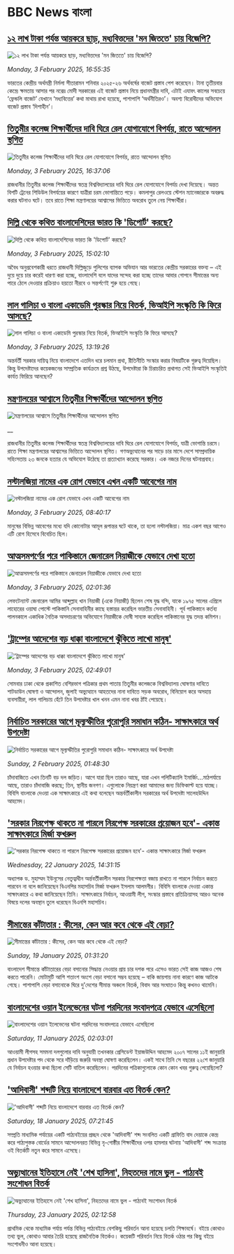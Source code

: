 # BBC News বাংলা## [১২ লাখ টাকা পর্যন্ত আয়করে ছাড়, মধ্যবিত্তদের 'মন জিততে' চায় বিজেপি?](https://www.bbc.com/bengali/articles/c9d5nq43236o?at_campaign=githubrss)![১২ লাখ টাকা পর্যন্ত আয়করে ছাড়, মধ্যবিত্তদের 'মন জিততে' চায় বিজেপি?](https://ichef.bbci.co.uk/ace/standard/240/cpsprodpb/0b28/live/08007610-e225-11ef-a319-fb4e7360c4ec.jpg)_Monday, 3 February 2025, 16:55:35_ভারতের কেন্দ্রীয় অর্থমন্ত্রী নির্মলা সীতারামন শনিবার ২০২৫-২৬ অর্থবর্ষের বাজেট প্রস্তাব পেশ করেছেন। টানা তৃতীয়বার কেন্দ্রে ক্ষমতায় আসার পর নরেদ্র মোদী সরকারের এই বাজেট প্রস্তাব নিয়ে প্রধানমন্ত্রীর দাবি, এটাই এযাবৎ কালের সবচেয়ে ‘ফ্রেন্ডলি বাজেট’ যেখানে ‘মধ্যবিত্তের’ কথা মাথায় রাখা হয়েছে, পাশাপাশি ‘অর্থনীতিরও’। অবশ্য বিরোধীদের অভিযোগ বাজেট প্রস্তাব ‘দিশাহীন’।## [তিতুমীর কলেজ শিক্ষার্থীদের দাবি ঘিরে রেল যোগাযোগে বিপর্যয়, রাতে আন্দোলন স্থগিত](https://www.bbc.com/bengali/articles/clykvdg5lzlo?at_campaign=githubrss)![তিতুমীর কলেজ শিক্ষার্থীদের দাবি ঘিরে রেল যোগাযোগে বিপর্যয়, রাতে আন্দোলন স্থগিত](https://ichef.bbci.co.uk/ace/standard/240/cpsprodpb/6f19/live/bb484e30-e24a-11ef-a819-277e390a7a08.jpg)_Monday, 3 February 2025, 16:37:06_রাজধানীর তিতুমীর কলেজ শিক্ষার্থীদের স্বতন্ত্র বিশ্ববিদ্যালয়ের দাবি ঘিরে রেল যোগাযোগে বিপর্যয় দেখা দিয়েছে। অন্তত বিশটি ট্রেনের শিডিউল বিপর্যয়ের কারণে যাত্রীরা চরম ভোগান্তিতে পড়ে। কমলাপুর রেলওয়ে স্টেশন ম্যানেজারকে অবরুদ্ধ করার ঘটনাও ঘটে। তবে রাতে শিক্ষা মন্ত্রণালয়ের আশ্বাসের ভিত্তিতে অবরোধ তুলে নেয় শিক্ষার্থীরা।## [দিল্লি থেকে কথিত বাংলাদেশিদের ভারত কি 'ডিপোর্ট' করছে?](https://www.bbc.com/bengali/articles/c3e1wvy471no?at_campaign=githubrss)![দিল্লি থেকে কথিত বাংলাদেশিদের ভারত কি 'ডিপোর্ট' করছে?](https://ichef.bbci.co.uk/ace/standard/240/cpsprodpb/b992/live/cd5994e0-e217-11ef-bd1b-d536627785f2.jpg)_Monday, 3 February 2025, 15:02:10_অবৈধ অনুপ্রবেশকারী ধরতে রাজধানী দিল্লিজুড়ে পুলিশের ব্যাপক অভিযান আর ভারতের কেন্দ্রীয় সরকারের বক্তব্য – এই দুয়ে দুয়ে চার করেই ধারণা করা হচ্ছে, বাংলাদেশি বলে যাদের সন্দেহ করা হচ্ছে তাদের আবার গোপনে সীমান্তের অন্য পারে ঠেলে দেওয়ার প্রক্রিয়াও হয়তো নীরবে ও সন্তর্পণেই শুরু হয়ে গেছে।## [লাল গালিচা ও বাংলা একাডেমি পুরস্কার নিয়ে বিতর্ক, ভিআইপি সংস্কৃতি কি ফিরে আসছে?](https://www.bbc.com/bengali/articles/cvgek7my1e2o?at_campaign=githubrss)![লাল গালিচা ও বাংলা একাডেমি পুরস্কার নিয়ে বিতর্ক, ভিআইপি সংস্কৃতি কি ফিরে আসছে?](https://ichef.bbci.co.uk/ace/standard/240/cpsprodpb/5c26/live/30697560-e230-11ef-bd1b-d536627785f2.jpg)_Monday, 3 February 2025, 13:19:26_অন্তর্বর্তী সরকার দায়িত্ব নিয়ে বাংলাদেশে এতদিন ধরে চলমান প্রথা, রীতিনীতি সংস্কার করার বিষয়টিকে গুরুত্ব দিয়েছিল। কিন্তু উপদেষ্টাদের কয়েকজনের সাম্প্রতিক কার্যক্রমে প্রশ্ন উঠছে, উপদেষ্টারা কি চিরাচরিত প্রথাগত সেই ভিআইপি সংস্কৃতিই কার্যত ফিরিয়ে আনছেন?## [মন্ত্রণালয়ের আশ্বাসে তিতুমীর শিক্ষার্থীদের আন্দোলন স্থগিত](https://www.bbc.co.uk/bengali/live/c0rqjqvje7pt?at_campaign=githubrss)![মন্ত্রণালয়ের আশ্বাসে তিতুমীর শিক্ষার্থীদের আন্দোলন স্থগিত](https://ichef.bbci.co.uk/ace/standard/240/cpsprodpb/1327/live/aa295990-e237-11ef-a819-277e390a7a08.png)__রাজধানীর তিতুমীর কলেজ শিক্ষার্থীদের স্বতন্ত্র বিশ্ববিদ্যালয়ের দাবি ঘিরে রেল যোগাযোগে বিপর্যয়, যাত্রী ভোগান্তি চরমে। রাতে শিক্ষা মন্ত্রণালয়ের আশ্বাসের ভিত্তিতে আন্দোলন স্থগিত।
গণঅভ্যুত্থানের পর সাড়ে চার মাসে দেশে সাম্প্রদায়িক সহিংসতায় ২৩ জনকে হত্যার যে অভিযোগ উঠেছে তা প্রত্যাখ্যান করেছে সরকার। এক নজরে দিনের ঘটনাপ্রবাহ।## [নস্টালজিয়া নামের এক রোগ যেভাবে এখন একটি আবেগের নাম](https://www.bbc.com/bengali/articles/c722jzz5610o?at_campaign=githubrss)![নস্টালজিয়া নামের এক রোগ যেভাবে এখন একটি আবেগের নাম](https://ichef.bbci.co.uk/ace/standard/240/cpsprodpb/a3c4/live/075f0390-19bf-11ef-baa7-25d483663b8e.jpg)_Monday, 3 February 2025, 08:40:17_মানুষের বিভিন্ন আবেগের মধ্যে যদি কোনোটার আমূল রূপান্তর ঘটে থাকে, তা হলো নস্টালজিয়া। মাত্র একশ বছর আগেও এটি রোগ হিসেবে বিবেচিত ছিল।## [আত্মসমপর্ণের পরে পাকিস্তানে জেনারেল নিয়াজীকে যেভাবে দেখা হতো ](https://www.bbc.com/bengali/articles/cj3evd17gxvo?at_campaign=githubrss)![আত্মসমপর্ণের পরে পাকিস্তানে জেনারেল নিয়াজীকে যেভাবে দেখা হতো ](https://ichef.bbci.co.uk/ace/standard/240/cpsprodpb/b915/live/316c6580-e177-11ef-a819-277e390a7a08.jpg)_Monday, 3 February 2025, 02:01:36_লেফটেন্যান্ট জেনারেল আমির আব্দুল্লাহ খান নিয়াজী (একে নিয়াজী) ছিলেন শেষ যুদ্ধ বন্দি, যাকে ১৯৭৫ সালের এপ্রিলে লাহোরের ওয়াঘা পোস্টে পাকিস্তানি সেনাবাহিনীর কাছে হস্তান্তর করেছিল ভারতীয় সেনাবাহিনী। পূর্ব পাকিস্তানে কর্তব্য পালনকালে একাধিক নৈতিক অসদাচরণের  অভিযোগে নিয়াজীকে দোষী সাব্যস্ত করেছিল পাকিস্তানের যুদ্ধ তদন্ত কমিশন।## ['ট্রাম্পের আদেশের বড় ধাক্কা বাংলাদেশে ঝুঁকিতে লাখো মানুষ'](https://www.bbc.com/bengali/articles/c93qwyz09neo?at_campaign=githubrss)!['ট্রাম্পের আদেশের বড় ধাক্কা বাংলাদেশে ঝুঁকিতে লাখো মানুষ'](https://ichef.bbci.co.uk/ace/standard/240/cpsprodpb/9bb6/live/7790f640-e1d4-11ef-8912-0f4f5809eb53.jpg)_Monday, 3 February 2025, 02:49:01_সোমবার ঢাকা থেকে প্রকাশিত বেশিরভাগ পত্রিকার প্রথম পাতায় তিতুমীর কলেজকে বিশ্ববিদ্যালয় ঘোষণার দাবিতে শাটডাউন ঘোষণা ও আন্দোলন, জুলাই অভ্যুত্থানে আহতদের নানা দাবিতে সড়ক অবরোধ, বিনিয়োগ করে অসহায় ব্যবসায়ীরা, লাল গালিচায় হেঁটে তিন উপদেষ্টার খাল খনন এমন নানা খবর ঠাঁই পেয়েছে।## [নির্বাচিত সরকারের আগে মূল্যস্ফীতির পুরোপুরি সমাধান কঠিন- সাক্ষাৎকারে অর্থ উপদেষ্টা](https://www.bbc.com/bengali/articles/cp3j9vqgwvdo?at_campaign=githubrss)![নির্বাচিত সরকারের আগে মূল্যস্ফীতির পুরোপুরি সমাধান কঠিন- সাক্ষাৎকারে অর্থ উপদেষ্টা](https://ichef.bbci.co.uk/ace/standard/240/cpsprodpb/feb9/live/881f5090-dfab-11ef-a319-fb4e7360c4ec.png)_Sunday, 2 February 2025, 01:48:30_চাঁদাবাজিতে এখন তিনটি বড় দল জড়িত। আগে যারা ছিল তারাও আছে, যারা এখন পলিটিক্যালি ইমার্জিং…মাঠপর্যায়ে আছে, তারাও চাঁদাবাজি করছে; তিন, স্থানীয় জনগণ। এগুলোকে নিয়ন্ত্রণ করা আমাদের জন্য ডিফিকাল্ট হয়ে যাচ্ছে। বিবিসি বাংলাকে দেওয়া এক সাক্ষাৎকারে এই কথা বলেছেন অন্তর্বর্তীকালীন সরকারের অর্থ উপদেষ্টা সালেহউদ্দিন আহমেদ।## ['সরকার নিরপেক্ষ থাকতে না পারলে নিরপেক্ষ সরকারের প্রয়োজন হবে'- একান্ত সাক্ষাৎকারে মির্জা ফখরুল](https://www.bbc.com/bengali/articles/cly5g820yy6o?at_campaign=githubrss)!['সরকার নিরপেক্ষ থাকতে না পারলে নিরপেক্ষ সরকারের প্রয়োজন হবে'- একান্ত সাক্ষাৎকারে মির্জা ফখরুল](https://ichef.bbci.co.uk/ace/standard/240/cpsprodpb/d841/live/8995b290-d8c9-11ef-bf89-cf1be2bb19ea.jpg)_Wednesday, 22 January 2025, 14:31:15_অধ্যাপক ড. মুহাম্মদ ইউনূসের নেতৃত্বাধীন অর্ন্তবর্তীকালীন সরকার নিরপেক্ষতা বজায় রাখতে না পারলে নির্বাচন করতে পারবেন না বলে জানিয়েছেন বিএনপির মহাসচিব মির্জা ফখরুল ইসলাম আলমগীর। বিবিসি বাংলাকে দেওয়া একান্ত সাক্ষাৎকারে এ কথা জানিয়েছেন তিনি। সাক্ষাৎকারে নির্বাচন, আওয়ামী লীগ, সংস্কার প্রস্তাবে প্রতিক্রিয়াসহ আরও অনেক বিষয়ে দলের অবস্থান তুলে ধরেছেন বিএনপি মহাসচিব।## [সীমান্তের কাঁটাতার : কীসের, কেন আর কবে থেকে এই বেড়া?](https://www.bbc.com/bengali/articles/cdjdgk4rv0do?at_campaign=githubrss)![সীমান্তের কাঁটাতার : কীসের, কেন আর কবে থেকে এই বেড়া?](https://ichef.bbci.co.uk/ace/standard/240/cpsprodpb/e7d8/live/110d9070-d3f3-11ef-87df-d575b9a434a4.jpg)_Sunday, 19 January 2025, 01:31:20_বাংলাদেশ সীমান্তে কাঁটাতারের বেড়া বসানোর সিদ্ধান্ত নেওয়ার প্রায় চার দশক পরে এসেও ভারত সেই কাজ আজও শেষ করতে পারেনি। মোটামুটি আশি শতাংশ অংশে বেড়া বসানো সম্ভব হয়েছে – বাকি জায়গায় নানা কারণে কাজ আটকে গেছে। পাশাপাশি বেড়া বসানোকে ঘিরে দু'দেশের সীমান্ত অঞ্চলে বিতর্ক, বিবাদ আর সংঘাতও কিন্তু কখনও থামেনি।## [বাংলাদেশের ওয়ান ইলেভেনের ঘটনা পরদিনের সংবাদপত্রে যেভাবে এসেছিলো](https://www.bbc.com/bengali/articles/cwy3y33ygd9o?at_campaign=githubrss)![বাংলাদেশের ওয়ান ইলেভেনের ঘটনা পরদিনের সংবাদপত্রে যেভাবে এসেছিলো](https://ichef.bbci.co.uk/ace/standard/240/cpsprodpb/7b05/live/e6871230-cdae-11ef-94cb-5f844ceb9e30.jpg)_Saturday, 11 January 2025, 02:03:01_আওয়ামী লীগসহ সমমনা দলগুলোর দাবি অনুযায়ী তখনকার প্রেসিডেন্ট ইয়াজউদ্দিন আহমেদ ২০০৭ সালের ১১ই জানুয়ারি প্রধান উপদেষ্টার পদ থেকে সরে দাঁড়িয়ে জরুরি অবস্থা ঘোষণা করেছিলেন। একই সাথে তিনি সে বছরের ২২শে জানুয়ারি যে নির্বাচন হওয়ার কথা ছিলো সেটি বাতিল করেছিলেন। পরদিনের পত্রিকাগুলোকে কোন কোন খবর গুরুত্ব পেয়েছিলো?## ['আদিবাসী' শব্দটি নিয়ে বাংলাদেশে বারবার এত বিতর্ক কেন? ](https://www.bbc.com/bengali/articles/c0k55njryzno?at_campaign=githubrss)!['আদিবাসী' শব্দটি নিয়ে বাংলাদেশে বারবার এত বিতর্ক কেন? ](https://ichef.bbci.co.uk/ace/standard/240/cpsprodpb/e8c2/live/8a693dd0-d569-11ef-87df-d575b9a434a4.jpg)_Saturday, 18 January 2025, 07:21:45_সম্প্রতি মাধ্যমিক পর্যায়ের একটি পাঠ্যবইয়ের প্রচ্ছদ থেকে 'আদিবাসী' শব্দ সংবলিত একটি গ্রাফিতি বাদ দেয়াকে কেন্দ্র করে পাঠ্যপুস্তক বোর্ডের সামনে আন্দোলনরত বিভিন্ন নৃ-গোষ্ঠীর শিক্ষার্থীদের ওপর হামলার ঘটনায় 'আদিবাসী' শব্দ সংক্রান্ত ওই বিতর্কটি নতুন করে সামনে এসেছে।## [অভ্যুত্থানের ইতিহাসে নেই 'শেখ হাসিনা', নিহতদের নামে ভুল - পাঠ্যবই সংশোধন বিতর্ক](https://www.bbc.com/bengali/articles/cdd9el157n6o?at_campaign=githubrss)![অভ্যুত্থানের ইতিহাসে নেই 'শেখ হাসিনা', নিহতদের নামে ভুল - পাঠ্যবই সংশোধন বিতর্ক](https://ichef.bbci.co.uk/ace/standard/240/cpsprodpb/e0d1/live/9519d700-d7f6-11ef-9fd6-0be88a764111.jpg)_Thursday, 23 January 2025, 02:12:58_প্রাথমিক থেকে মাধ্যমিক পর্যায় পর্যন্ত বিভিন্ন পাঠ্যবইয়ে বেশকিছু পরিবর্তন আনা হয়েছে চলতি শিক্ষাবর্ষে। বইয়ে কোথাও তথ্য ভুল, কোথাও আবার তৈরি হয়েছে রাজনৈতিক বিতর্কও। কয়েকটি পরিবর্তন নিয়ে বিতর্ক ওঠার পর কিছু বইয়ে সংশোধনীও আনা হয়েছে।